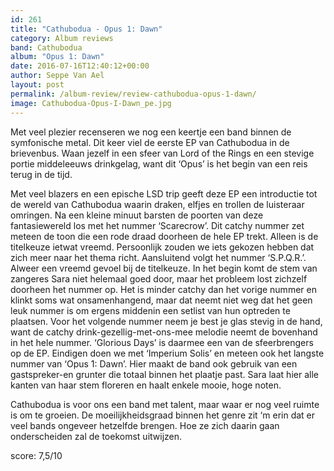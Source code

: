 ```yaml
---
id: 261
title: "Cathubodua - Opus 1: Dawn"
category: Album reviews
band: Cathubodua
album: "Opus 1: Dawn"
date: 2016-07-16T12:40:12+00:00
author: Seppe Van Ael
layout: post
permalink: /album-review/review-cathubodua-opus-1-dawn/
image: Cathubodua-Opus-I-Dawn_pe.jpg
---
```

Met veel plezier recenseren we nog een keertje een band binnen de symfonische metal. Dit keer viel de eerste EP van Cathubodua in de brievenbus. Waan jezelf in een sfeer van Lord of the Rings en een stevige portie middeleeuws drinkgelag, want dit ‘Opus’ is het begin van een reis terug in de tijd.

Met veel blazers en een epische LSD trip geeft deze EP een introductie tot de wereld van Cathubodua waarin draken, elfjes en trollen de luisteraar omringen. Na een kleine minuut barsten de poorten van deze fantasiewereld los met het nummer ‘Scarecrow’. Dit catchy nummer zet meteen de toon die een rode draad doorheen de hele EP trekt. Alleen is de titelkeuze ietwat vreemd. Persoonlijk zouden we iets gekozen hebben dat zich meer naar het thema richt. Aansluitend volgt het nummer ‘S.P.Q.R.’. Alweer een vreemd gevoel bij de titelkeuze. In het begin komt de stem van zangeres Sara niet helemaal goed door, maar het probleem lost zichzelf doorheen het nummer op. Het is minder catchy dan het vorige nummer en klinkt soms wat onsamenhangend, maar dat neemt niet weg dat het geen leuk nummer is om ergens middenin een setlist van hun optreden te plaatsen. Voor het volgende nummer neem je best je glas stevig in de hand, want de catchy drink-gezellig-met-ons-mee melodie neemt de bovenhand in het hele nummer. ‘Glorious Days’ is daarmee een van de sfeerbrengers op de EP. Eindigen doen we met ‘Imperium Solis’ en meteen ook het langste nummer van ‘Opus 1: Dawn’. Hier maakt de band ook gebruik van een gastspreker-en grunter die totaal binnen het plaatje past. Sara laat hier alle kanten van haar stem floreren en haalt enkele mooie, hoge noten.

Cathubodua is voor ons een band met talent, maar waar er nog veel ruimte is om te groeien. De moeilijkheidsgraad binnen het genre zit ‘m erin dat er veel bands ongeveer hetzelfde brengen. Hoe ze zich daarin gaan onderscheiden zal de toekomst uitwijzen.

score: 7,5/10
